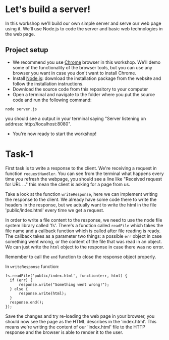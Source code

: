 # Let's build a server!
In this workshop we'll build our own simple server and serve our web page using it. We'll use Node.js to code the server and basic web technologies in the web page.

## Project setup
* We recommend you use [Chrome](https://www.google.com/chrome/browser/desktop/index.html) browser in this workshop. We'll demo some of the functionality of the browser tools, but you can use any browser you want in case you don't want to install Chrome.
* Install [Node.js](https://nodejs.org/en/): download the installation package from the website and follow the installation instructions.
* Download the source code from this repository to your computer
* Open a terminal and navigate to the folder where you put the source code and run the following command:
```
node server.js
```
you should see a output in your terminal saying "Server listening on address: http://localhost:8080".
* You're now ready to start the workshop!

# Task-1
First task is to write a response to the client. We're receiving a request in function ```requestHandler```.
You can see from the terminal what happens every time you refresh the webpage, you should see a line like
"Received request for URL ..." this mean the client is asking for a page from us.

Take a look at the function ```writeResponse```, here we can implement writing the response to the client.
We already have some code there to write the headers in the response, but we actually want to write the html in
the file 'public/index.html' every time we get a request.

In order to write a file content to the response,
we need to use the node file system library called 'fs'. There's a function called ```readFile``` which takes
the file name and a callback function which is called after file reading is ready.
The callback takes as a parameter two things: a possible ```err``` object in case something went wrong,
or the content of the file that was read in an object. We can just write the ```html``` object to the response
in case there was no error.

Remember to call the ```end``` function to close the response object properly.

In ```writeResponse``` function:
```
fs.readFile('public/index.html', function(err, html) {
  if (err) {
      response.write("Something went wrong!");
  } else {
      response.write(html);
  }
  response.end();
});
```
Save the changes and try re-loading the web page in your browser, you should now see the page as the HTML describes
in the 'index.html'. This means we're writing the content of our 'index.html' file to the HTTP response and
the browser is able to render it to the user.
